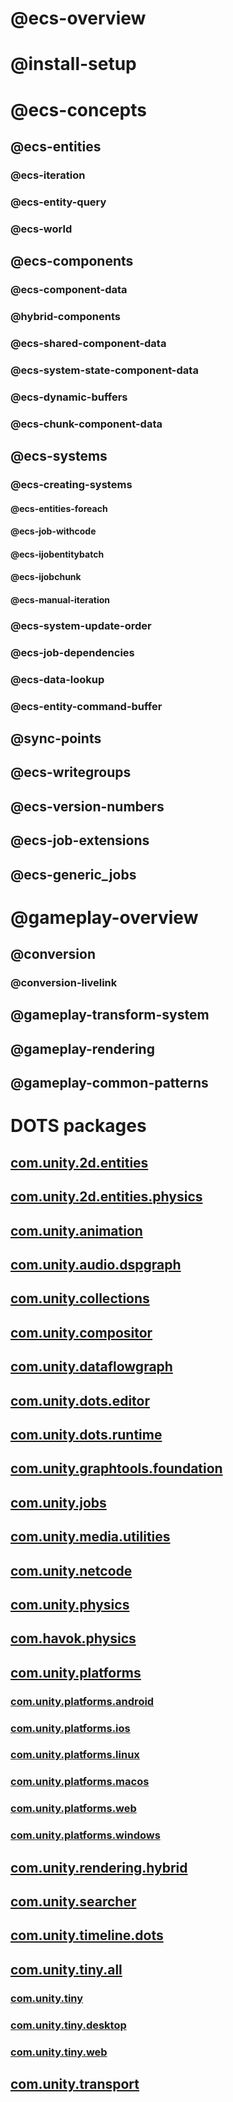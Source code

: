 # @ecs-overview
  <!-- [Overview](index.md) -->
# @install-setup
  <!-- [Installation and setup](install_setup.md) -->
# @ecs-concepts
  <!-- [Core ECS](ecs_core.md) -->
## @ecs-entities
  <!-- [Entities](ecs_entities.md) -->
### @ecs-iteration
  <!-- [Accessing entity data](chunk_iteration.md) -->
###  @ecs-entity-query
  <!-- [Entity queries](ecs_entity_query.md) -->
###  @ecs-world
  <!-- [Worlds](world.md) -->
## @ecs-components
  <!-- [Components](ecs_components.md) -->
###  @ecs-component-data
  <!-- [General purpose components](component_data.md) -->
### @hybrid-components
  <!--  [Hybrid components](hybrid_components.md) -->
###  @ecs-shared-component-data
  <!-- [Shared components](shared_component_data.md) -->
###  @ecs-system-state-component-data
  <!-- [System state components](system_state_components.md) -->
###  @ecs-dynamic-buffers
  <!-- [Dynamic buffer components](dynamic_buffers.md) -->
###  @ecs-chunk-component-data
  <!-- [Chunk components](ecs_chunk_component.md) -->
## @ecs-systems
  <!-- [Systems](ecs_systems.md) -->
###  @ecs-creating-systems
  <!-- [Creating systems](ecs_creating_systems.md) -->
####  @ecs-entities-foreach
  <!-- [Using Entities.ForEach](ecs_entities_foreach.md) -->
####  @ecs-job-withcode
  <!-- [Using Job.WithCode](ecs_job_withcode.md) -->
####  @ecs-ijobentitybatch
  <!-- [Using IJobEntityBatch](ecs_ijobentitybatch.md) -->
####  @ecs-ijobchunk
  <!-- [Using IJobChunk](chunk_iteration_job.md) -->
####  @ecs-manual-iteration
  <!-- [ Manual iteration](manual_iteration.md) -->
###  @ecs-system-update-order
   <!-- [System update order]( system_update_order.md) -->
###  @ecs-job-dependencies
   <!-- [ECS job dependencies]( ecs_job_dependencies.md) -->
###  @ecs-data-lookup
   <!-- [Looking up data]( ecs_lookup_data.md) -->
###  @ecs-entity-command-buffer
   <!-- [Entity command buffers]( entity_command_buffer.md) -->
## @sync-points
   <!-- [Sync points and structural changes]( sync_points.md) -->
## @ecs-writegroups
   <!-- [Component WriteGroups]( ecs_write_groups.md) -->
## @ecs-version-numbers
   <!-- [Versions and generations]( version_numbers.md) -->
## @ecs-job-extensions
   <!-- [C# Job System extensions]( ecs_job_extensions.md) -->
## @ecs-generic_jobs
   <!-- [Generic Jobs](ecs_generic_jobs.md) -->
# @gameplay-overview
   <!-- [Creating gameplay]( gp_overview.md) -->
## @conversion
   <!-- [Conversion Workflow]( conversion_livelink_.md) -->
### @conversion-livelink
   <!-- [Conversion for LiveLink]( conversion.md) -->
## @gameplay-transform-system
   <!-- [Transforms]( transform_system.md) -->
## @gameplay-rendering
   <!-- [Rendering]( gp_rendering.md) -->
## @gameplay-common-patterns
   <!-- [Common patterns]( gp_common_patterns.md) -->
# DOTS packages
## [com.unity.2d.entities](https://docs.unity3d.com/Packages/com.unity.2d.entities@latest)
## [com.unity.2d.entities.physics](https://docs.unity3d.com/Packages/com.unity.2d.entities.physics@latest)
## [com.unity.animation](https://docs.unity3d.com/Packages/com.unity.animation@latest)
## [com.unity.audio.dspgraph](https://docs.unity3d.com/Packages/com.unity.audio.dspgraph@latest)
## [com.unity.collections](https://docs.unity3d.com/Packages/com.unity.collections@latest)
## [com.unity.compositor](https://docs.unity3d.com/Packages/com.unity.compositor@latest)
## [com.unity.dataflowgraph](https://docs.unity3d.com/Packages/com.unity.dataflowgraph@latest)
## [com.unity.dots.editor](https://docs.unity3d.com/Packages/com.unity.dots.editor@latest)
## [com.unity.dots.runtime](https://docs.unity3d.com/Packages/com.unity.dots.runtime@latest)
## [com.unity.graphtools.foundation](https://docs.unity3d.com/Packages/com.unity.graphtools.foundation@latest)
## [com.unity.jobs](https://docs.unity3d.com/Packages/com.unity.jobs@latest)
## [com.unity.media.utilities](https://docs.unity3d.com/Packages/com.unity.media.utilities@latest)
## [com.unity.netcode](https://docs.unity3d.com/Packages/com.unity.netcode@latest)
## [com.unity.physics](https://docs.unity3d.com/Packages/com.unity.physics@latest)
## [com.havok.physics](https://docs.unity3d.com/Packages/com.havok.physics@latest)
## [com.unity.platforms](https://docs.unity3d.com/Packages/com.unity.platforms@latest)
### [com.unity.platforms.android](https://docs.unity3d.com/Packages/com.unity.platforms.android@latest)
### [com.unity.platforms.ios](https://docs.unity3d.com/Packages/com.unity.platforms.ios@latest)
### [com.unity.platforms.linux](https://docs.unity3d.com/Packages/com.unity.platforms.linux@latest)
### [com.unity.platforms.macos](https://docs.unity3d.com/Packages/com.unity.platforms.macos@latest)
### [com.unity.platforms.web](https://docs.unity3d.com/Packages/com.unity.platforms.web@latest)
### [com.unity.platforms.windows](https://docs.unity3d.com/Packages/com.unity.platforms.windows@latest)
## [com.unity.rendering.hybrid](https://docs.unity3d.com/Packages/com.unity.rendering.hybrid@latest)
## [com.unity.searcher](https://docs.unity3d.com/Packages/com.unity.searcher@latest)
## [com.unity.timeline.dots](https://docs.unity3d.com/Packages/com.unity.timeline.dots@latest)
## [com.unity.tiny.all](https://docs.unity3d.com/Packages/com.unity.tiny.all@latest)
### [com.unity.tiny](https://docs.unity3d.com/Packages/com.unity.tiny@latest)
### [com.unity.tiny.desktop](https://docs.unity3d.com/Packages/com.unity.tiny.desktop@latest)
### [com.unity.tiny.web](https://docs.unity3d.com/Packages/com.unity.tiny.web@latest)
## [com.unity.transport](https://docs.unity3d.com/Packages/com.unity.transport@latest)

